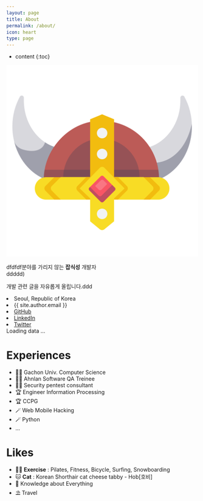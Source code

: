 ```yaml
---
layout: page
title: About
permalink: /about/
icon: heart
type: page
---
```


* content
{:toc}







<div class="about">
  <div class="about-profile">
    <div class="about-profile-image">
      <img src="https://raw.githubusercontent.com/kkogggokk/kkogggokk.github.io/master/_assets/img/_SIG_kkogggokk.png" alt="kkogggokk">
      <!-- <div>&copy;kkogggokk</div> -->
    </div>
</div>

<div class="about-profile-content">
    <!-- <h2><span>수정중</span> KKKKK<span>u</span> GGG</h2> -->
<p>
dfdfdf분야를 가리지 않는 <b>잡식성</b> 개발자 <i class="fas fa-robot fa-fw"></i><br>
<span class="whisper">ddddd<i class="far fa-smile fa-fw"></i>)</span>
</p>
<p>
개발 관련 글을 자유롭게 올립니다.ddd
</p>

<div class="about-profile-content-contacts">
<li>
    <i class="fas fa-map-marker-alt fa-fw"></i>
    <span>Seoul, Republic of Korea</span>
</li>
<li>
    <i class="far fa-envelope fa-fw"></i>
    <span>{{ site.author.email }}</span>
</li>
<li>
    <a href="{{ site.social.links[0] }}" target="_blank">
    <i class="fab fa-github fa-fw"></i>
    <span>GitHub</span>
    </a>
</li>
<li>
    <a href="{{ site.social.links[1] }}" target="_blank">
    <i class="fab fa-linkedin fa-fw"></i>
    <span>LinkedIn</span>
    </a>
</li>
<li>
    <a href="{{ site.social.links[2] }}" target="_blank">
    <i class="fab fa-twitter fa-fw"></i>
    <span>Twitter</span>
    </a>
</li>
</div>
</div>
  </div>

<!-- Include the library. -->
<script
  src="https://unpkg.com/github-calendar@latest/dist/github-calendar.min.js"
></script>

<!-- Optionally, include the theme (if you don't want to struggle to write the CSS) -->
<link
   rel="stylesheet"
   href="https://unpkg.com/github-calendar@latest/dist/github-calendar-responsive.css"
/>

<div>
    <!-- Prepare a container for your calendar. -->
    <!-- <div style="text-align: center;"><strong>나의 GitHub Contribution 그래프</strong></div> -->
    <div class="calendar">
        <!-- Loading stuff -->
        Loading data ...
    </div>
</div>

<script>
    GitHubCalendar(".calendar", "kkogggokk", { responsive: true, tooltips: false, global_stats: false}).then(function() {
        // delete the space underneath the module bar which is caused by minheight 
        document.getElementsByClassName('calendar')[0].style.minHeight = "100px";
        // hide more and less legen below the contribution graph
        document.getElementsByClassName('contrib-legend')[0].style.display = "none";
    });
</script>

# Experiences 
  <div class="about-content">
    <div class="about-content-left">
      <!-- <h2><i class="fas fa-hat-wizard fa-fw"></i> Experiences</h2> --> 
      <ul>
        <li>🧑‍🎓 Gachon Univ. Computer Science</li>
        <li>🧑‍💻 Ahnlan Software QA Treinee</li>
        <li>🧑‍💻 Security pentest consultant</li>
        <li>🏆 Engineer Information Processing</li>
        <li>🏆 CCPG</li>
        <li>🪄 Web Mobile Hacking</li>
        <li>🪄 Python</li>
        <li>...</li>
      </ul>
    </div>
  </div>
  
# Likes 
<div class="about-content-right">
    <!-- <h2><i class="far fa-thumbs-up fa-fw"></i> Likes</h2> -->
    <ul>
    <li>🏋️‍♀️ <b>Exercise</b> : Pilates, Fitness, Bicycle, Surfing, Snowboarding</li>
    <li>🐱 <b>Cat</b> : Korean Shorthair cat cheese tabby - Hob[호비]</li>
    <li>📖 Knowledge about Everything</li>
    <li>⛱ Travel</li>
    </ul>
</div>
